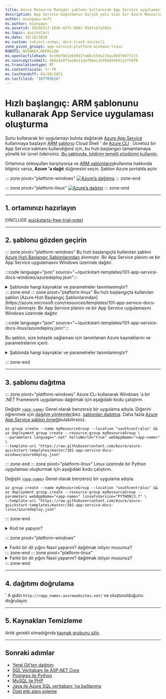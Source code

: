 ```yaml
---
title: Azure Resource Manager şablonu kullanarak App Service uygulaması oluşturma
description: App Service dağıtmanın birçok yolu olan bir Azure Resource Manager şablonu (ARM şablonu) kullanarak saniyeler içinde Azure App Service ilk uygulamanızı oluşturun.
author: msangapu-msft
ms.author: msangapu
ms.assetid: 582bb3c2-164b-42f5-b081-95bfcb7a502a
ms.topic: quickstart
ms.date: 10/16/2020
ms.custom: subject-armqs, devx-track-azurecli
zone_pivot_groups: app-service-platform-windows-linux
ROBOTS: NOINDEX,NOFOLLOW
ms.openlocfilehash: bce6bfb61eb59d1fa66c550a133ac8b6f8d7f2c5
ms.sourcegitcommit: 4b0e424f5aa8a11daf0eec32456854542a2f5df0
ms.translationtype: MT
ms.contentlocale: tr-TR
ms.lasthandoff: 04/20/2021
ms.locfileid: "107769016"
---
```

# <a name="quickstart-create-app-service-app-using-an-arm-template"></a>Hızlı başlangıç: ARM şablonunu kullanarak App Service uygulaması oluşturma

Şunu kullanarak bir uygulamayı buluta dağıtarak [Azure App Service](overview.md) kullanmaya başlayın <abbr title="Dağıtılan kaynaklarla ilgili bir veya daha fazla Azure kaynağını ve bağımlılıklarını bildirimli olarak tanımlayan bir JSON dosyası. Şablon, kaynakları tutarlı ve sürekli olarak dağıtmak için kullanılabilir.">ARM şablonu</abbr> Cloud Shell ' de [Azure CLI](/cli/azure/get-started-with-azure-cli) . Ücretsiz bir App Service katmanı kullandığınız için, bu hızlı başlangıcı tamamlamaya yönelik bir ücret ödeirsiniz. <abbr title="Bildirim temelli sözdiziminde, dağıtım oluşturmak için programlama komutlarının dizisini yazmadan amaçladığınız dağıtımı ifade edersiniz.">Bu şablonda, bildirim temelli sözdizimi kullanılır.</abbr>

 Ortamınız önkoşulları karşılıyorsa ve [ARM şablonlarını](../azure-resource-manager/templates/overview.md)kullanma hakkında bilginiz varsa, **Azure 'a dağıt** düğmesini seçin. Şablon Azure portalda açılır.

::: zone pivot="platform-windows"
[![Azure’a dağıtma](../media/template-deployments/deploy-to-azure.svg)](https://portal.azure.com/#create/Microsoft.Template/uri/https%3A%2F%2Fraw.githubusercontent.com%2FAzure%2Fazure-quickstart-templates%2Fmaster%2F101-app-service-docs-windows%2Fazuredeploy.json)
::: zone-end

::: zone pivot="platform-linux"
[![Azure’a dağıtın](../media/template-deployments/deploy-to-azure.svg)](https://portal.azure.com/#create/Microsoft.Template/uri/https%3A%2F%2Fraw.githubusercontent.com%2FAzure%2Fazure-quickstart-templates%2Fmaster%2F101-app-service-docs-linux%2Fazuredeploy.json)
::: zone-end

<hr/>

## <a name="1-prepare-your-environment"></a>1. ortamınızı hazırlayın

[!INCLUDE [quickstarts-free-trial-note](../../includes/quickstarts-free-trial-note.md)]

<hr/>

## <a name="2-review-the-template"></a>2. şablonu gözden geçirin

::: zone pivot="platform-windows"
Bu hızlı başlangıçta kullanılan şablon [Azure Hızlı Başlangıç Şablonlarından](https://azure.microsoft.com/resources/templates/101-app-service-docs-windows) alınmıştır. Bir App Service planını ve bir App Service uygulamasını Windows üzerinde dağıtır.

:::code language="json" source="~/quickstart-templates/101-app-service-docs-windows/azuredeploy.json":::

<details>
<summary>Şablonda hangi kaynaklar ve parametreler tanımlanmıştır?</summary>

Şablonda iki Azure kaynağı tanımlanmıştır:

* [**Microsoft. Web/sunucugrupları**](/azure/templates/microsoft.web/serverfarms): App Service planı oluşturun.
* [**Microsoft. Web/Sites**](/azure/templates/microsoft.web/sites): App Service uygulaması oluşturun.

Aşağıdaki tabloda, varsayılan parametrelerin ayrıntıları ve açıklamaları verilmiştir:

| Parametreler | Tür    | Varsayılan değer                | Description |
|------------|---------|------------------------------|-------------|
| webAppName | string  | "webApp- **[`<uniqueString>`](../azure-resource-manager/templates/template-functions-string.md#uniquestring)** " | Uygulama adı |
| location   | string  | "[[resourceGroup (). Location](../azure-resource-manager/templates/template-functions-resource.md#resourcegroup)]" | Uygulama bölgesi |
| isteyin        | string  | F1                         | Örnek boyutu (F1 = ücretsiz katman) |
| language   | string  | .net                       | Programlama dili yığını (.net, php, Node, HTML) |
| helloWorld | boolean | Yanlış                        | Doğru = "Merhaba Dünya" uygulamasını dağıt |
| repoUrl    | string  | " "                          | Dış git deposu (isteğe bağlı) |

---

</details>
::: zone-end
::: zone pivot="platform-linux"
Bu hızlı başlangıçta kullanılan şablon [Azure Hızlı Başlangıç Şablonlarından](https://azure.microsoft.com/resources/templates/101-app-service-docs-linux) alınmıştır. Bir App Service planını ve bir App Service uygulamasını Windows üzerinde dağıtır.

:::code language="json" source="~/quickstart-templates/101-app-service-docs-linux/azuredeploy.json":::

Bu şablon, size kolaylık sağlaması için tanımlanan Azure kaynaklarını ve parametrelerini içerir.

<details>
<summary>Şablonda hangi kaynaklar ve parametreler tanımlanmıştır?</summary>

Şablonda iki Azure kaynağı tanımlanmıştır:

* [**Microsoft. Web/sunucugrupları**](/azure/templates/microsoft.web/serverfarms): App Service planı oluşturun.
* [**Microsoft. Web/Sites**](/azure/templates/microsoft.web/sites): App Service uygulaması oluşturun.

Aşağıdaki tabloda, varsayılan parametrelerin ayrıntıları ve açıklamaları verilmiştir:

| Parametreler | Tür    | Varsayılan değer                | Description |
|------------|---------|------------------------------|-------------|
| webAppName | string  | "webApp- **[`<uniqueString>`](../azure-resource-manager/templates/template-functions-string.md#uniquestring)** " | Uygulama adı |
| location   | string  | "[[resourceGroup (). Location](../azure-resource-manager/templates/template-functions-resource.md#resourcegroup)]" | Uygulama bölgesi |
| isteyin        | string  | F1                         | Örnek boyutu (F1 = ücretsiz katman) |
| linuxFxVersion   | string  | "DOTNETCORE&#124;3,0        | "Programlama dil yığını &#124; sürümü" |
| repoUrl    | string  | " "                          | Dış git deposu (isteğe bağlı) |

---

</details>

::: zone-end

<hr/>

## <a name="3-deploy-the-template"></a>3. şablonu dağıtma

::: zone pivot="platform-windows"
Azure CLı kullanarak Windows 'a bir .NET Framework uygulaması dağıtmak için aşağıdaki kodu çalıştırın. 

Değiştir <abbr title="Geçerli karakter karakterleri `a-z` , `0-9` , ve `-` .">`<app-name>`</abbr> Genel olarak benzersiz bir uygulama adıyla. Diğerini öğrenmek için <abbr title="Azure portal, Azure PowerShell ve REST API de kullanabilirsiniz.">dağıtım yöntemleri</abbr>bkz. [şablonları dağıtma](../azure-resource-manager/templates/deploy-powershell.md). Daha fazla [Azure App Service şablon örneği](https://azure.microsoft.com/resources/templates/?resourceType=Microsoft.Sites)bulabilirsiniz.

```azurecli-interactive
az group create --name myResourceGroup --location "southcentralus" &&
az deployment group create --resource-group myResourceGroup \
--parameters language=".net" helloWorld="true" webAppName="<app-name>" \
--template-uri "https://raw.githubusercontent.com/Azure/azure-quickstart-templates/master/101-app-service-docs-windows/azuredeploy.json"
```
::: zone-end
::: zone pivot="platform-linux"
Linux üzerinde bir Python uygulaması oluşturmak için aşağıdaki kodu çalıştırın. 

Değiştir <abbr title="Geçerli karakter karakterleri `a-z` , `0-9` , ve `-` .">`<app-name>`</abbr> Genel olarak benzersiz bir uygulama adıyla.

```azurecli-interactive
az group create --name myResourceGroup --location "southcentralus" &&
az deployment group create --resource-group myResourceGroup --parameters webAppName="<app-name>" linuxFxVersion="PYTHON|3.7" \
--template-uri "https://raw.githubusercontent.com/Azure/azure-quickstart-templates/master/101-app-service-docs-linux/azuredeploy.json"
```
::: zone-end

<details>
<summary>Kod ne yapıyor?</summary>
<p>Komutlar aşağıdaki eylemleri yapılır:</p>
<ul>
<li>Varsayılan oluşturma <abbr title="Birim olarak yönetebileceğiniz ilgili Azure kaynakları için mantıksal bir kapsayıcı.">kaynak grubu</abbr>.</li>
<li>Varsayılan oluşturma <abbr title="Uygulamanızı barındıran Web sunucusu grubunun konumunu, boyutunu ve özelliklerini belirten plan.">App Service planı</abbr>.</li>
<li><a href="/cli/azure/webapp#az_webapp_create">Oluşturma <abbr title="Uygulama kodunuzu, DNS ana bilgisayar adlarını, sertifikalarınızı ve ilgili kaynaklarınızı içeren Web uygulamanızın temsili. "> App Service uygulaması</abbr></a> Belirtilen ada sahip.</li>
</ul>
</details>

::: zone pivot="platform-windows"
<details>
<summary>Farklı bir dil yığını Nasıl yaparım? dağıtmak istiyor musunuz?</summary>
Farklı bir dil yığını dağıtmak için, güncelleştirme <abbr title="Bu şablon .NET Core, .NET Framework, PHP, Node.js ve statik HTML uygulamalarıyla uyumludur. "> dil parametresi</abbr> uygun değerleri vardır. Java için bkz. <a href="/azure/app-service/quickstart-java-uiex">Java uygulaması oluşturma</a>.

| Parametreler | Tür    | Varsayılan değer                | Description |
|------------|---------|------------------------------|-------------|
| language   | string  | .net                       | Programlama dili yığını (.net, php, Node, HTML) |

---

</details>
::: zone-end
::: zone pivot="platform-linux"
<details>
<summary>Farklı bir dil yığını Nasıl yaparım? dağıtmak istiyor musunuz?</summary>
Farklı bir dil yığınını dağıtmak için `linuxFxVersion` uygun değerlerle güncelleştirin. Örnekler aşağıda gösterilmiştir. Geçerli sürümleri göstermek için Cloud Shell aşağıdaki komutu çalıştırın: `az webapp config show --resource-group myResourceGroup --name <app-name> --query linuxFxVersion`

| Dil    | Örnek                                              |
|-------------|------------------------------------------------------|
| **.NET**    | linuxFxVersion = "DOTNETCORE&#124;3,0"                 |
| **PHP**     | linuxFxVersion = "PHP&#124;7,4"                        |
| **Node.js** | linuxFxVersion = "NODE&#124;10,15"                     |
| **Java**    | linuxFxVersion = "JAVA&#124;1,8 &#124;TOMCAT&#124;9,0" |
| **Python**  | linuxFxVersion = "PYTHON&#124;3,7"                     |
| **Ruby**    | linuxFxVersion = "RUBY&#124;2,6"                       |

---

</details>
::: zone-end

<hr/>

## <a name="4-validate-the-deployment"></a>4. dağıtımı doğrulama

' A gidin `http://<app_name>.azurewebsites.net/` ve oluşturulduğunu doğrulayın.

<hr/>

## <a name="5-clean-up-resources"></a>5. Kaynakları Temizleme

Artık gerekli olmadığında [kaynak grubunu silin](../azure-resource-manager/management/delete-resource-group.md?tabs=azure-portal#delete-resource-group).

<hr/>

## <a name="next-steps"></a>Sonraki adımlar

- [Yerel Git’ten dağıtım](deploy-local-git.md)
- [SQL Veritabanı ile ASP.NET Core](tutorial-dotnetcore-sqldb-app.md)
- [Postgres ile Python](tutorial-python-postgresql-app.md)
- [MySQL ile PHP](tutorial-php-mysql-app.md)
- [Java ile Azure SQL veritabanı 'na bağlanma](../azure-sql/database/connect-query-java.md?toc=%2fazure%2fjava%2ftoc.json)
- [Özel etki alanı eşleme](app-service-web-tutorial-custom-domain-uiex.md)
